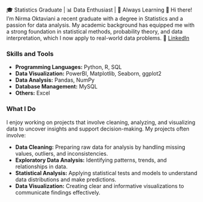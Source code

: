 🎓 Statistics Graduate | 📊 Data Enthusiast | 🚀 Always Learning
👋 Hi there! I’m Nirma Oktaviani a recent graduate with a degree in Statistics and a passion for data analysis. My academic background has equipped me with a strong foundation in statistical methods, probability theory, and data interpretation, which I now apply to real-world data problems.
🔗 [LinkedIn](https://www.linkedin.com/in/nirmaoktaviani/)

### Skills and Tools
- **Programming Languages:** Python, R, SQL
- **Data Visualization:** PowerBI, Matplotlib, Seaborn, ggplot2
- **Data Analysis:** Pandas, NumPy
- **Database Management:** MySQL
- **Others:** Excel

### What I Do
I enjoy working on projects that involve cleaning, analyzing, and visualizing data to uncover insights and support decision-making. My projects often involve:
- **Data Cleaning:** Preparing raw data for analysis by handling missing values, outliers, and inconsistencies.
- **Exploratory Data Analysis:** Identifying patterns, trends, and relationships in data.
- **Statistical Analysis:** Applying statistical tests and models to understand data distributions and make predictions.
- **Data Visualization:** Creating clear and informative visualizations to communicate findings effectively.
